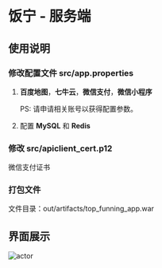 # 饭宁 - 服务端

## 使用说明

### 修改配置文件 src/app.properties

1. **百度地图**，**七牛云**，**微信支付**，**微信小程序**

    PS: 请申请相关账号以获得配置参数。

1. 配置 **MySQL** 和 **Redis**

### 修改 src/apiclient_cert.p12

微信支付证书

### 打包文件

文件目录：out/artifacts/top_funning_app.war

## 界面展示

![actor](https://raw.githubusercontent.com/MrNeptune/top.funning.app.java/master/actor.png)
 
